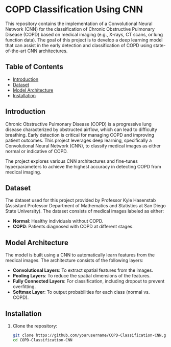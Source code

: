 # COPD Classification Using CNN

This repository contains the implementation of a Convolutional Neural Network (CNN) for the classification of Chronic Obstructive Pulmonary Disease (COPD) based on medical imaging (e.g., X-rays, CT scans, or lung function data). The goal of this project is to develop a deep learning model that can assist in the early detection and classification of COPD using state-of-the-art CNN architectures.

## Table of Contents

- [Introduction](#introduction)
- [Dataset](#dataset)
- [Model Architecture](#model-architecture)
- [Installation](#installation)

## Introduction

Chronic Obstructive Pulmonary Disease (COPD) is a progressive lung disease characterized by obstructed airflow, which can lead to difficulty breathing. Early detection is critical for managing COPD and improving patient outcomes. This project leverages deep learning, specifically a Convolutional Neural Network (CNN), to classify medical images as either normal or indicative of COPD.

The project explores various CNN architectures and fine-tunes hyperparameters to achieve the highest accuracy in detecting COPD from medical imaging.

## Dataset

The dataset used for this project provided by Professor Kyle Hasenstab (Assistant Professor Department of Mathematics and Statistics at San Diego State University). The dataset consists of medical images labeled as either:
- **Normal**: Healthy individuals without COPD.
- **COPD**: Patients diagnosed with COPD at different stages.

## Model Architecture

The model is built using a CNN to automatically learn features from the medical images. The architecture consists of the following layers:
- **Convolutional Layers**: To extract spatial features from the images.
- **Pooling Layers**: To reduce the spatial dimensions of the features.
- **Fully Connected Layers**: For classification, including dropout to prevent overfitting.
- **Softmax Layer**: To output probabilities for each class (normal vs. COPD).


## Installation

1. Clone the repository:
   ```bash
   git clone https://github.com/yourusername/COPD-Classification-CNN.git
   cd COPD-Classification-CNN
   ```

